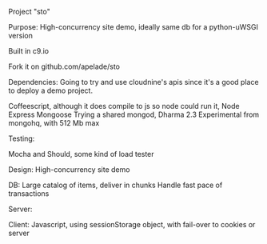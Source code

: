 Project "sto"

Purpose: High-concurrency site demo, ideally same db for a python-uWSGI version

Built in c9.io

Fork it on github.com/apelade/sto




Dependencies: Going to try and use cloudnine's apis since
              it's a good place to deploy a demo project.

Coffeescript, although it does compile to js so node could run it,
Node
Express
Mongoose
Trying a shared mongod, Dharma 2.3 Experimental from mongohq, with 512 Mb max


Testing:

Mocha and Should, some kind of load tester




Design: High-concurrency site demo

DB:
Large catalog of items, deliver in chunks
Handle fast pace of transactions

Server:


Client:
Javascript, using sessionStorage object, with fail-over to cookies or server



